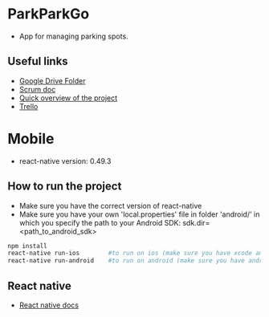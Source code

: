 # ParkParkGo
- App for managing parking spots.

## Useful links
- [Google Drive Folder](https://drive.google.com/drive/folders/0BzIj9OP0nFsiWFZRLTBWRXBIaHM)
- [Scrum doc](https://docs.google.com/document/d/1NuV0lXO9MCo4x0hgRq79NGo2HFuqDvTD0V78DZiRk4Y/edit?usp=sharing)
- [Quick overview of the project](https://docs.google.com/document/d/1jeNZZJZ_xI09UGY28OmVWzfT863f282RWcTFnfrs9hQ/edit?usp=sharing)
- [Trello](https://trello.com/avocado39)

# Mobile
- react-native version: 0.49.3

## How to run the project
- Make sure you have the correct version of react-native
- Make sure you have your own 'local.properties' file in folder 'android/' in which you specify the path to your Android SDK: sdk.dir=<path_to_android_sdk>

```bash
npm install
react-native run-ios        #to run on ios (make sure you have xcode and xcode command tools
react-native run-android    #to run on android (make sure you have android studio and adb running
```



## React native
- [React native docs](http://facebook.github.io/react-native/docs/getting-started.html)

